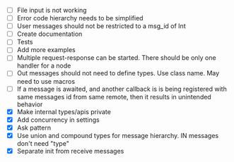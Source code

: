 - [ ] File input is not working
- [ ] Error code hierarchy needs to be simplified
- [ ] User messages should not be restricted to a msg_id of Int
- [ ] Create documentation
- [ ] Tests
- [ ] Add more examples
- [ ] Multiple request-response can be started. There should be only one handler for a node
- [ ] Out messages should not need to define types. Use class name. May need to use macros
- [ ] If a message is awaited, and another callback is is being registered with same messages id from same remote, then it results in unintended behavior
- [X] Make internal  types/apis private
- [X] Add concurrency in settings
- [X] Ask pattern
- [X] Use union and compound types for message hierarchy. IN messages don't need "type"
- [X] Separate init from receive messages